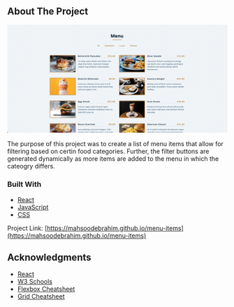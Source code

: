 <!-- ABOUT THE PROJECT -->

## About The Project

[![Form Validation][product-screenshot]](https://mahsoodebrahim.github.io/menu-items)

The purpose of this project was to create a list of menu items that allow for filtering based on certin food categories. Further, the filter buttons are generated dynamically as more items are added to the menu in which the cateogry differs.

### Built With

- [React](https://reactjs.org/)
- [JavaScript](https://developer.mozilla.org/en-US/docs/Web/JavaScript)
- [CSS](https://developer.mozilla.org/en-US/docs/Web/CSS)

Project Link: [https://mahsoodebrahim.github.io/menu-items](https://mahsoodebrahim.github.io/menu-items)

<!-- ACKNOWLEDGMENTS -->

## Acknowledgments

- [React](https://reactjs.org/)
- [W3 Schools](https://www.w3schools.com/)
- [Flexbox Cheatsheet](https://css-tricks.com/snippets/css/a-guide-to-flexbox/)
- [Grid Cheatsheet](https://css-tricks.com/snippets/css/complete-guide-grid/)

<!-- MARKDOWN LINKS & IMAGES -->

[product-screenshot]: ./screenshot.png
